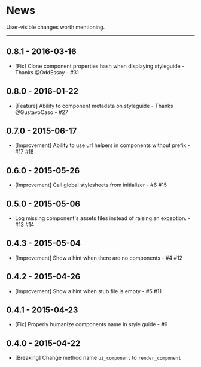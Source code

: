 # News

User-visible changes worth mentioning.

---
## 0.8.1 - 2016-03-16
- [Fix] Clone component properties hash when displaying styleguide - Thanks @OddEssay - #31

## 0.8.0 - 2016-01-22
- [Feature] Ability to component metadata on styleguide - Thanks @GustavoCaso - #27

## 0.7.0 - 2015-06-17
- [Improvement] Ability to use url helpers in components without prefix - #17 #18

## 0.6.0 - 2015-05-26
- [Improvement] Call global stylesheets from initializer - #6 #15

## 0.5.0 - 2015-05-06
- Log missing component's assets files instead of raising an exception. - #13 #14

## 0.4.3 - 2015-05-04
- [Improvement] Show a hint when there are no components - #4 #12

## 0.4.2 - 2015-04-26
- [Improvement] Show a hint when stub file is empty - #5 #11

## 0.4.1 - 2015-04-23
- [Fix] Properly humanize components name in style guide - #9

## 0.4.0 - 2015-04-22
- [Breaking] Change method name `ui_component` to `render_component`
